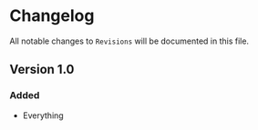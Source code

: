 # Changelog

All notable changes to `Revisions` will be documented in this file.

## Version 1.0

### Added
- Everything
